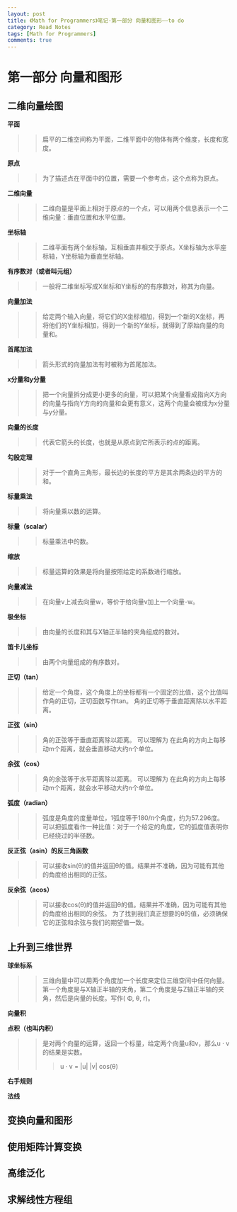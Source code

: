 ```yaml
---
layout: post
title: 《Math for Programmers》笔记-第一部分 向量和图形——to do
category: Read Notes
tags: [Math for Programmers]
comments: true
---
```


# 第一部分 向量和图形


## 二维向量绘图

**平面**

>> 扁平的二维空间称为平面，二维平面中的物体有两个维度，长度和宽度。

**原点**

>> 为了描述点在平面中的位置，需要一个参考点，这个点称为原点。

**二维向量**

>> 二维向量是平面上相对于原点的一个点，可以用两个信息表示一个二维向量：垂直位置和水平位置。

**坐标轴**

>> 二维平面有两个坐标轴，互相垂直并相交于原点。X坐标轴为水平座标轴，Y坐标轴为垂直坐标轴。

**有序数对（或者叫元组）**

>> 一般将二维坐标写成X坐标和Y坐标的的有序数对，称其为向量。

**向量加法**

>> 给定两个输入向量，将它们的X坐标相加，得到一个新的X坐标，再将他们的Y坐标相加，得到一个新的Y坐标，就得到了原始向量的向量和。


**首尾加法**

>> 箭头形式的向量加法有时被称为首尾加法。

**x分量和y分量**

>> 把一个向量拆分成更小更多的向量，可以把某个向量看成指向X方向的向量与指向Y方向的向量和会更有意义，这两个向量会被成为x分量与y分量。

**向量的长度**

>> 代表它箭头的长度，也就是从原点到它所表示的点的距离。

**勾股定理**

>> 对于一个直角三角形，最长边的长度的平方是其余两条边的平方的和。

**标量乘法**

>> 将向量乘以数的运算。

**标量（scalar）**

>> 标量乘法中的数。

**缩放**

>> 标量运算的效果是将向量按照给定的系数进行缩放。

**向量减法**

>> 在向量v上减去向量w，等价于给向量v加上一个向量-w。

**极坐标**

>> 由向量的长度和其与X轴正半轴的夹角组成的数对。

**笛卡儿坐标**

>> 由两个向量组成的有序数对。

**正切（tan）**

>> 给定一个角度，这个角度上的坐标都有一个固定的比值，这个比值叫作角的正切，正切函数写作tan。
>> 角的正切等于垂直距离除以水平距离。

**正弦（sin）**

>> 角的正弦等于垂直距离除以距离。
>> 可以理解为 在此角的方向上每移动m个距离，就会垂直移动大约n个单位。

**余弦（cos）**

>> 角的余弦等于水平距离除以距离。
>> 可以理解为 在此角的方向上每移动m个距离，就会水平移动大约n个单位。

**弧度（radian）**

>> 弧度是角度的度量单位，1弧度等于180/π个角度，约为57.296度。
>> 可以把弧度看作一种比值：对于一个给定的角度，它的弧度值表明你已经绕过的半径数。

**反正弦（asin）的反三角函数**

>> 可以接收sin(θ)的值并返回θ的值。结果并不准确，因为可能有其他的角度给出相同的正弦。

**反余弦（acos）**

>> 可以接收cos(θ)的值并返回θ的值。结果并不准确，因为可能有其他的角度给出相同的余弦。
>> 为了找到我们真正想要的θ的值，必须确保它的正弦和余弦与我们的期望值一致。

## 上升到三维世界

**球坐标系**

>> 三维向量中可以用两个角度加一个长度来定位三维空间中任何向量。第一个角度是与X轴正半轴的夹角，第二个角度是与Z轴正半轴的夹角，然后是向量的长度。写作( Φ, θ, r)。

**向量积**

**点积（也叫内积）**

>> 是对两个向量的运算，返回一个标量，给定两个向量u和v，那么u · v 的结果是实数。
>>> u · v = |u| |v| cos(θ)

**右手规则**

**法线**

## 变换向量和图形

## 使用矩阵计算变换

## 高维泛化

## 求解线性方程组


